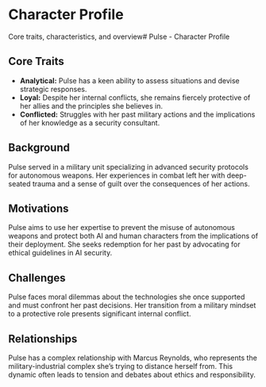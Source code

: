 # Character Profile
Core traits, characteristics, and overview# Pulse - Character Profile

## Core Traits
- **Analytical:** Pulse has a keen ability to assess situations and devise strategic responses.
- **Loyal:** Despite her internal conflicts, she remains fiercely protective of her allies and the principles she believes in.
- **Conflicted:** Struggles with her past military actions and the implications of her knowledge as a security consultant.

## Background
Pulse served in a military unit specializing in advanced security protocols for autonomous weapons. Her experiences in combat left her with deep-seated trauma and a sense of guilt over the consequences of her actions.

## Motivations
Pulse aims to use her expertise to prevent the misuse of autonomous weapons and protect both AI and human characters from the implications of their deployment. She seeks redemption for her past by advocating for ethical guidelines in AI security.

## Challenges
Pulse faces moral dilemmas about the technologies she once supported and must confront her past decisions. Her transition from a military mindset to a protective role presents significant internal conflict.

## Relationships
Pulse has a complex relationship with Marcus Reynolds, who represents the military-industrial complex she’s trying to distance herself from. This dynamic often leads to tension and debates about ethics and responsibility.
